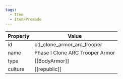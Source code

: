 ```yaml
---
tags:
  - Item
  - Item/Premade
---
```


| Property | Value                           |
| -------- | ------------------------------- |
| id       | p1_clone_armor_arc_trooper      |
| name     | Phase I Clone ARC Trooper Armor |
| type     | [[BodyArmor]]                   |
| culture  | [[republic]]           |


